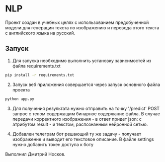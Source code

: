 # NLP

Проект создан в учебных целях с использованием предобученной модели для генерации текста по изображению и перевода этого
текста с английского языка на русский.

## Запуск

1. Для запуска необходимо выполнить установку зависимостей из файла requirements.txt
```bash
pip install -r requirements.txt
```
2. Запуск веб приложения совершается через запуск основного файла проекта
```bash
python app.py
```

3. Для получения результата нужно отправить на точку '/predict' POST запрос c телом содержащим бинарное содержание файла.
В случае передачи корректного изображения - в ответ придет json: с атрибутом result - и текстом, распознанным
нейронной сетью.

4. Добавлен телеграм бот решающий ту же задачу - получает изображение и выводит его текстовое описание. В файле settings
нужно добавить токен доступа к боту

Выполнил Дмитрий Носков.

